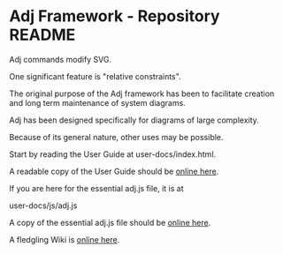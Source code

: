 # Adj Framework - Repository README

Adj commands modify SVG.

One significant feature is "relative constraints".

The original purpose of the Adj framework has been to facilitate
creation and long term maintenance of system diagrams.

Adj has been designed specifically for diagrams of large complexity.

Because of its general nature, other uses may be possible.

Start by reading the User Guide at user-docs/index.html.

A readable copy of the User Guide should be
[online here](http://srguiwiz.github.com/adj-js/user-docs/).

If you are here for the essential adj.js file, it is at

user-docs/js/adj.js

A copy of the essential adj.js file should be
[online here](http://srguiwiz.github.com/adj-js/user-docs/js/adj.js).

A fledgling Wiki is [online here](https://github.com/srguiwiz/adj-js/wiki).
